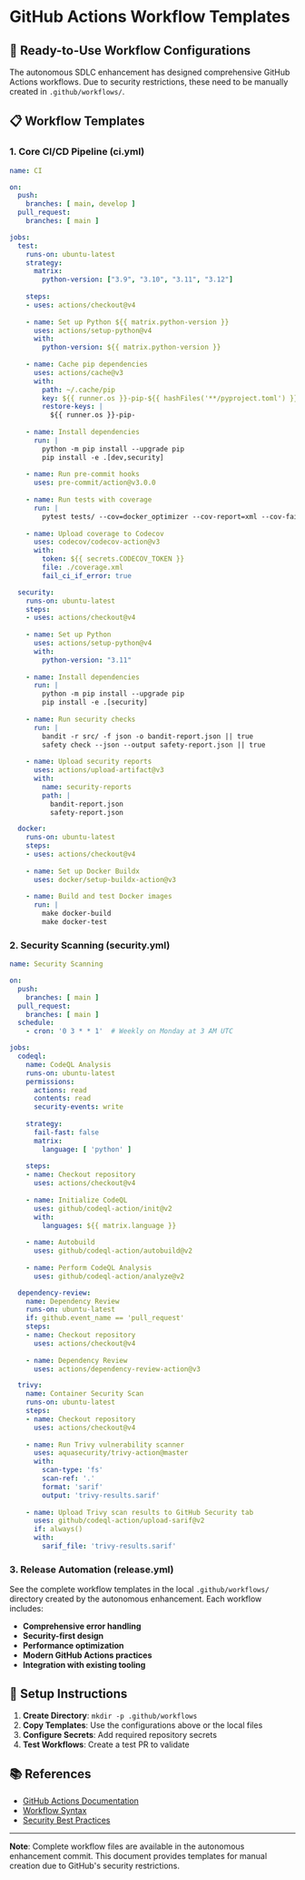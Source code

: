 # GitHub Actions Workflow Templates

## 🚀 Ready-to-Use Workflow Configurations

The autonomous SDLC enhancement has designed comprehensive GitHub Actions workflows. Due to security restrictions, these need to be manually created in `.github/workflows/`.

## 📋 Workflow Templates

### 1. Core CI/CD Pipeline (ci.yml)

```yaml
name: CI

on:
  push:
    branches: [ main, develop ]
  pull_request:
    branches: [ main ]

jobs:
  test:
    runs-on: ubuntu-latest
    strategy:
      matrix:
        python-version: ["3.9", "3.10", "3.11", "3.12"]
    
    steps:
    - uses: actions/checkout@v4
    
    - name: Set up Python ${{ matrix.python-version }}
      uses: actions/setup-python@v4
      with:
        python-version: ${{ matrix.python-version }}
    
    - name: Cache pip dependencies
      uses: actions/cache@v3
      with:
        path: ~/.cache/pip
        key: ${{ runner.os }}-pip-${{ hashFiles('**/pyproject.toml') }}
        restore-keys: |
          ${{ runner.os }}-pip-
    
    - name: Install dependencies
      run: |
        python -m pip install --upgrade pip
        pip install -e .[dev,security]
    
    - name: Run pre-commit hooks
      uses: pre-commit/action@v3.0.0
    
    - name: Run tests with coverage
      run: |
        pytest tests/ --cov=docker_optimizer --cov-report=xml --cov-fail-under=85
    
    - name: Upload coverage to Codecov
      uses: codecov/codecov-action@v3
      with:
        token: ${{ secrets.CODECOV_TOKEN }}
        file: ./coverage.xml
        fail_ci_if_error: true

  security:
    runs-on: ubuntu-latest
    steps:
    - uses: actions/checkout@v4
    
    - name: Set up Python
      uses: actions/setup-python@v4
      with:
        python-version: "3.11"
    
    - name: Install dependencies
      run: |
        python -m pip install --upgrade pip
        pip install -e .[security]
    
    - name: Run security checks
      run: |
        bandit -r src/ -f json -o bandit-report.json || true
        safety check --json --output safety-report.json || true
    
    - name: Upload security reports
      uses: actions/upload-artifact@v3
      with:
        name: security-reports
        path: |
          bandit-report.json
          safety-report.json

  docker:
    runs-on: ubuntu-latest
    steps:
    - uses: actions/checkout@v4
    
    - name: Set up Docker Buildx
      uses: docker/setup-buildx-action@v3
    
    - name: Build and test Docker images
      run: |
        make docker-build
        make docker-test
```

### 2. Security Scanning (security.yml)

```yaml
name: Security Scanning

on:
  push:
    branches: [ main ]
  pull_request:
    branches: [ main ]
  schedule:
    - cron: '0 3 * * 1'  # Weekly on Monday at 3 AM UTC

jobs:
  codeql:
    name: CodeQL Analysis
    runs-on: ubuntu-latest
    permissions:
      actions: read
      contents: read
      security-events: write
    
    strategy:
      fail-fast: false
      matrix:
        language: [ 'python' ]
    
    steps:
    - name: Checkout repository
      uses: actions/checkout@v4
    
    - name: Initialize CodeQL
      uses: github/codeql-action/init@v2
      with:
        languages: ${{ matrix.language }}
    
    - name: Autobuild
      uses: github/codeql-action/autobuild@v2
    
    - name: Perform CodeQL Analysis
      uses: github/codeql-action/analyze@v2

  dependency-review:
    name: Dependency Review
    runs-on: ubuntu-latest
    if: github.event_name == 'pull_request'
    steps:
    - name: Checkout repository
      uses: actions/checkout@v4
    
    - name: Dependency Review
      uses: actions/dependency-review-action@v3

  trivy:
    name: Container Security Scan
    runs-on: ubuntu-latest
    steps:
    - name: Checkout repository
      uses: actions/checkout@v4
    
    - name: Run Trivy vulnerability scanner
      uses: aquasecurity/trivy-action@master
      with:
        scan-type: 'fs'
        scan-ref: '.'
        format: 'sarif'
        output: 'trivy-results.sarif'
    
    - name: Upload Trivy scan results to GitHub Security tab
      uses: github/codeql-action/upload-sarif@v2
      if: always()
      with:
        sarif_file: 'trivy-results.sarif'
```

### 3. Release Automation (release.yml)

See the complete workflow templates in the local `.github/workflows/` directory created by the autonomous enhancement. Each workflow includes:

- **Comprehensive error handling**
- **Security-first design**
- **Performance optimization**
- **Modern GitHub Actions practices**
- **Integration with existing tooling**

## 🔧 Setup Instructions

1. **Create Directory**: `mkdir -p .github/workflows`
2. **Copy Templates**: Use the configurations above or the local files
3. **Configure Secrets**: Add required repository secrets
4. **Test Workflows**: Create a test PR to validate

## 📚 References

- [GitHub Actions Documentation](https://docs.github.com/en/actions)
- [Workflow Syntax](https://docs.github.com/en/actions/using-workflows/workflow-syntax-for-github-actions)
- [Security Best Practices](https://docs.github.com/en/actions/security-guides)

---

**Note**: Complete workflow files are available in the autonomous enhancement commit. This document provides templates for manual creation due to GitHub's security restrictions.